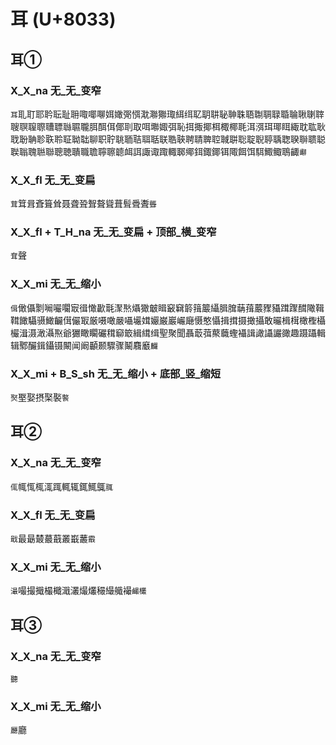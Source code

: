 # 耳 (U+8033)

## 耳①

### X_X_na 无_无_变窄
`耳`耴耵耶耹耺耻耼㖩㖿㗦㛅㜟㢽㥝㴷㶌㺦㻓䋙䌺䎲䎳䎴䎵䎶䎷䎸䎺䎻䎼䎽䎾䎿䏀䏁䏂䏃䏄䏅䏆䏇䏈䏉䏊䏪䣵佴倻刵取咡壣娵弭恥挕掫揶栮棷椰毦洱渳珥瑘眲緅耽耾耿聀聁聃聄聅聆聇聈聉聊职聍聎聏聐聑聒联聕聗聘聙聛聜聝聠聡聢聣聤聥聦聧聨聩聪聫聬聭聮聯聰聴聵職聸聹聺聼衈誀諏诹踙輙郰鄊鉺鋷鎁铒陬餌饵駬鯫鲰鵈齱`㟹`

### X_X_fl 无_无_变扁
`茸`䇯咠斊箿耸聂聋聓聟聱聳葺髶䎹聻`聾`

### X_X_fl + T_H_na 无_无_变扁 + 顶部_横_变窄
`耷`聲

### X_X_mi 无_无_缩小 
`偮`㒈㒤㔌㘎㘙㘚㝡㣬㦑㱌㲨㵵㷦㸎㺖㿴䁒䆻䇀䉁䉗䉷䌰䐕䐛䔜䔱䕾䝒䝕䠜䠫䤊䧩䩰䩸䭛䯀䯅䲎䶫傇儼冣厳嗫噉嚴囁壧媶孍巌巖巗廰慑憨懾揖搑摄撖攝敢曮楫榵橄檉欇欕湒滠澉灄焣爺玁瞰矙礹穁窷箃緝縙缉聖聚聞聶菆葞藂蘵蟶襵諿譀讘讝豃趣蹑躡輯辑鄹釅鍓鑷镊闞闻阚顳颞驟骤鬫麛黀`麣`

### X_X_mi + B_S_sh 无_无_缩小 + 底部_竖_缩短
`㷅`埾娶摂棸褧`饏`

## 耳②

### X_X_na 无_无_变窄
`㑙`㡇㤴㭯㳧踂輒辄銸鮿䳖`䎎`

### X_X_fl 无_无_变扁
`戢`最朂樷蕞蕺叢嶯䕺`霵`

### X_X_mi 无_无_缩小
`㵊`嘬撮擑樶檝濈灇熶爜穝繓艥襊`䴝欉`

## 耳③

### X_X_na 无_无_变窄
`聽`

### X_X_mi 无_无_缩小 
`㕔`廳